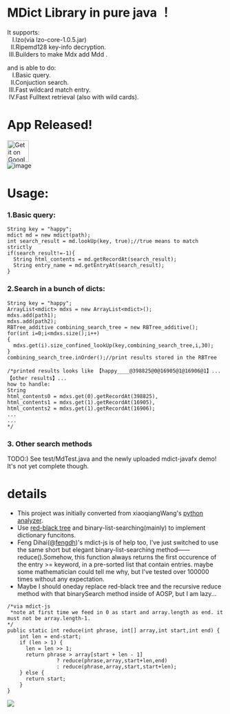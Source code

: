 # MDict Library in pure java ！
It supports:  
&nbsp;&nbsp;&nbsp;I.lzo(via lzo-core-1.0.5.jar)  
&nbsp;&nbsp;II.Ripemd128 key-info decryption.  
&nbsp;III.Builders to make Mdx add Mdd .  

and is able to do:  
&nbsp;&nbsp;&nbsp;I.Basic query.  
&nbsp;&nbsp;II.Conjuction search.  
&nbsp;III.Fast wildcard match entry.  
&nbsp;IV.Fast Fulltext retrieval (also with wild cards).  

# App Released!    
<a href="https://play.google.com/store/apps/details?id=com.knziha"><img alt="Get it on Google Play" src="https://play.google.com/intl/en_us/badges/images/generic/en-play-badge.png" height="50px"/></a>  
![image](https://lh3.googleusercontent.com/gCP2nSx3V5MCksPy6NPj1MrFhCJm1GHfpMXm4lDkz3TUnNyJoJRGGdhy7Odec7nAfoyX=w1440-h620-rw)  

# Usage:
### 1.Basic query:
```
String key = "happy";
mdict md = new mdict(path);
int search_result = md.lookUp(key, true);//true means to match strictly  
if(search_result!=-1){
  String html_contents = md.getRecordAt(search_result);
  String entry_name = md.getEntryAt(search_result);
}
```
### 2.Search in a bunch of dicts:
```
String key = "happy";
ArrayList<mdict> mdxs = new ArrayList<mdict>();
mdxs.add(path1);
mdxs.add(path2);
RBTree_additive combining_search_tree = new RBTree_additive();
for(int i=0;i<mdxs.size();i++)
{
  mdxs.get(i).size_confined_lookUp(key,combining_search_tree,i,30);
}  	
combining_search_tree.inOrder();//print results stored in the RBTree

/*printed results looks like 【happy____@398825@0@16905@1@16906@1】...【other results】...
how to handle:
String 
html_contents0 = mdxs.get(0).getRecordAt(398825),
html_contents1 = mdxs.get(1).getRecordAt(16905),
html_contents2 = mdxs.get(1).getRecordAt(16906);
...  
...
*/
```

### 3. Other search methods
TODO:) See test/MdTest.java and the newly uploaded mdict-javafx demo! It's not yet complete though.


# details
* This project was initially converted from xiaoqiangWang's [python analyzer](https://bitbucket.org/xwang/mdict-analysis). 
* Use [red-black tree](http://www.cnblogs.com/skywang12345/p/3245399.html) and binary-list-searching(mainly) to implement dictionary funcitons.  
* Feng Dihai(@[fengdh](https://github.com/fengdh/mdict-js))'s mdict-js is of help too, I've just switched to use the same short but elegant binary-list-searching method——reduce().Somehow, this function always returns the first occurence of the entry >= keyword, in a pre-sorted list that contain entries. maybe some mathematician could tell me why, but I've tested over 100000 times without any expectation.
* Maybe I should oneday replace red-black tree and the recursive reduce method with that binarySearch method inside of AOSP, but I am lazy... 
```
/*via mdict-js
 *note at first time we feed in 0 as start and array.length as end. it must not be array.length-1. 
*/
public static int reduce(int phrase, int[] array,int start,int end) {
	int len = end-start;
	if (len > 1) {
	  len = len >> 1;
	  return phrase > array[start + len - 1]
				? reduce(phrase,array,start+len,end)
				: reduce(phrase,array,start,start+len);
	} else {
	  return start;
	}
}
```
	

<img src="https://github.com/KnIfER/mdict-parsr-java/raw/master/doc/MDX.svg">
